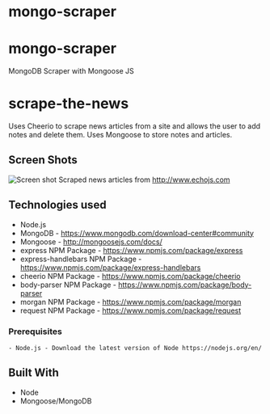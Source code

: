 # mongo-scraper

# mongo-scraper
MongoDB Scraper with Mongoose JS

# scrape-the-news

Uses Cheerio to scrape news articles from a site and allows the user to add notes and delete them. Uses Mongoose to store notes and articles.


## Screen Shots

![Screen shot](public/images/screenshot.jpg)
Scraped news articles from http://www.echojs.com


## Technologies used
- Node.js
- MongoDB - https://www.mongodb.com/download-center#community
- Mongoose - http://mongoosejs.com/docs/
- express NPM Package - https://www.npmjs.com/package/express
- express-handlebars NPM Package - https://www.npmjs.com/package/express-handlebars
- cheerio NPM Package - https://www.npmjs.com/package/cheerio
- body-parser NPM Package - https://www.npmjs.com/package/body-parser
- morgan NPM Package - https://www.npmjs.com/package/morgan
- request NPM Package - https://www.npmjs.com/package/request

### Prerequisites

```
- Node.js - Download the latest version of Node https://nodejs.org/en/

```

## Built With


* Node
* Mongoose/MongoDB



